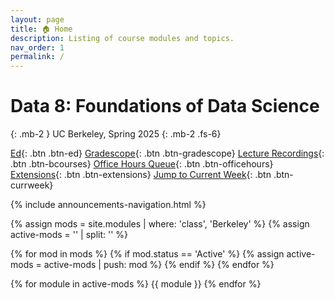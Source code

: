 ```yaml
---
layout: page
title: 🏠 Home
description: Listing of course modules and topics.
nav_order: 1
permalink: /
---
```


# **Data 8: Foundations of Data Science**

{: .mb-2 }
UC Berkeley, Spring 2025
{: .mb-2 .fs-6}

[Ed](https://edstem.org/us/courses/73504/discussion){: .btn .btn-ed}
[Gradescope](https://www.gradescope.com/courses/952061){: .btn .btn-gradescope}
[Lecture Recordings](https://bcourses.berkeley.edu/courses/1542000/external_tools/90481){: .btn .btn-bcourses}
[Office Hours Queue](https://oh.data8.org/){: .btn .btn-officehours}
[Extensions](https://docs.google.com/forms/d/e/1FAIpQLSebp86RhH3cWG1_4v6dR5f_WyJ_icj3cmXoUy9p4C30typmOw/viewform){: .btn .btn-extensions}
[Jump to Current Week](https://www.data8.org/sp25/#week-9){: .btn .btn-currweek}

{% include announcements-navigation.html %}

{% assign mods = site.modules | where: 'class', 'Berkeley' %}
{% assign active-mods = '' | split: '' %}

{% for mod in mods %}
{% if mod.status == 'Active' %}
{% assign active-mods = active-mods | push: mod %}
{% endif %}
{% endfor %}

{% for module in active-mods %}
{{ module }}
{% endfor %}

<script src="{{ '/assets/scripts/announcement-navigation.js' | relative_url }}"></script>
